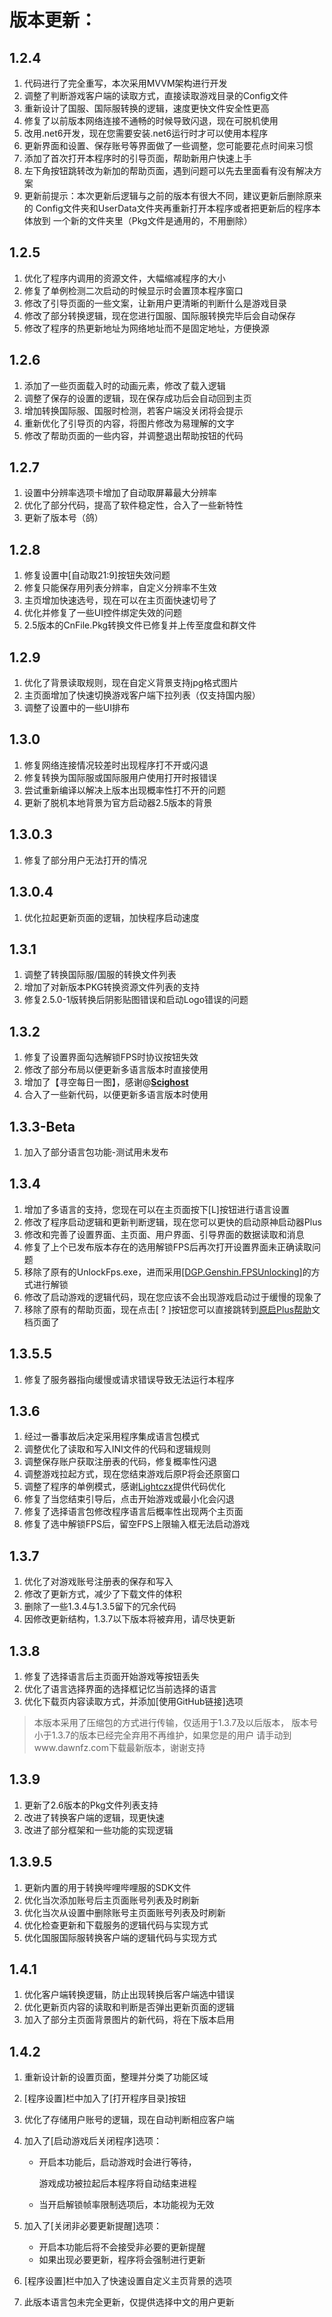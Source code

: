 # 版本更新：

## 1.2.4

1. 代码进行了完全重写，本次采用MVVM架构进行开发
2. 调整了判断游戏客户端的读取方式，直接读取游戏目录的Config文件
3. 重新设计了国服、国际服转换的逻辑，速度更快文件安全性更高
4. 修复了以前版本网络连接不通畅的时候导致闪退，现在可脱机使用
5. 改用.net6开发，现在您需要安装.net6运行时才可以使用本程序
6. 更新界面和设置、保存账号等界面做了一些调整，您可能要花点时间来习惯
7. 添加了首次打开本程序时的引导页面，帮助新用户快速上手
8. 左下角按钮跳转改为新加的帮助页面，遇到问题可以先去里面看有没有解决方案
9. 更新前提示：本次更新后逻辑与之前的版本有很大不同，建议更新后删除原来的
   Config文件夹和UserData文件夹再重新打开本程序或者把更新后的程序本体放到
   一个新的文件夹里（Pkg文件是通用的，不用删除）

## 1.2.5

1. 优化了程序内调用的资源文件，大幅缩减程序的大小
2. 修复了单例检测二次启动的时候显示时会置顶本程序窗口
3. 修改了引导页面的一些文案，让新用户更清晰的判断什么是游戏目录
4. 修改了部分转换逻辑，现在您进行国服、国际服转换完毕后会自动保存
5. 修改了程序的热更新地址为网络地址而不是固定地址，方便换源

## 1.2.6

1. 添加了一些页面载入时的动画元素，修改了载入逻辑
2. 调整了保存的设置的逻辑，现在保存成功后会自动回到主页
3. 增加转换国际服、国服时检测，若客户端没关闭将会提示
4. 重新优化了引导页的内容，将图片修改为易理解的文字
5. 修改了帮助页面的一些内容，并调整退出帮助按钮的代码

## 1.2.7

1. 设置中分辨率选项卡增加了自动取屏幕最大分辨率
1. 优化了部分代码，提高了软件稳定性，合入了一些新特性
1. 更新了版本号（鸽）

## 1.2.8
1. 修复设置中[自动取21:9]按钮失效问题
1. 修复只能保存用列表分辨率，自定义分辨率不生效
1. 主页增加快速选号，现在可以在主页面快速切号了
1. 优化并修复了一些UI控件绑定失效的问题
1. 2.5版本的CnFile.Pkg转换文件已修复并上传至度盘和群文件

## 1.2.9
1. 优化了背景读取规则，现在自定义背景支持jpg格式图片
1. 主页面增加了快速切换游戏客户端下拉列表（仅支持国内服）
1. 调整了设置中的一些UI排布 

## 1.3.0
1. 修复网络连接情况较差时出现程序打不开或闪退
1. 修复转换为国际服或国际服用户使用打开时报错误
1. 尝试重新编译以解决上版本出现概率性打不开的问题
1. 更新了脱机本地背景为官方启动器2.5版本的背景

## 1.3.0.3
1. 修复了部分用户无法打开的情况

## 1.3.0.4

1. 优化拉起更新页面的逻辑，加快程序启动速度

## 1.3.1
1. 调整了转换国际服/国服的转换文件列表
1. 增加了对新版本PKG转换资源文件列表的支持
1. 修复2.5.0-1版转换后阴影贴图错误和启动Logo错误的问题

## 1.3.2
1. 修复了设置界面勾选解锁FPS时协议按钮失效
1. 修改了部分布局以便更新多语言版本时直接使用
1. 增加了【寻空每日一图】，感谢@[**Scighost**](https://github.com/Scighost)
1. 合入了一些新代码，以便更新多语言版本时使用

## 1.3.3-Beta

1. 加入了部分语言包功能-测试用未发布

## 1.3.4

1. 增加了多语言的支持，您现在可以在主页面按下[L]按钮进行语言设置
2. 修改了程序启动逻辑和更新判断逻辑，现在您可以更快的启动原神启动器Plus
3. 修改和完善了设置界面、主页面、用户界面、引导界面的数据读取和消息
4. 修复了上个已发布版本存在的选用解锁FPS后再次打开设置界面未正确读取问题
5. 移除了原有的UnlockFps.exe，进而采用[[DGP.Genshin.FPSUnlocking]](https://github.com/DGP-Studio/DGP.Genshin.FPSUnlocking)的方式进行解锁
5. 修改了启动游戏的逻辑代码，现在您应该不会出现游戏启动过于缓慢的现象了
5. 移除了原有的帮助页面，现在点击[ ? ]按钮您可以直接跳转到[原启Plus帮助](https://www.dawnfz.com/document/)文档页面了

## 1.3.5.5

1. 修复了服务器指向缓慢或请求错误导致无法运行本程序

## 1.3.6

1. 经过一番事故后决定采用程序集成语言包模式
2. 调整优化了读取和写入INI文件的代码和逻辑规则
3. 调整保存账户获取注册表的代码，修复概率性闪退
4. 调整游戏拉起方式，现在您结束游戏后原P将会还原窗口
4. 调整了程序的单例模式，感谢[Lightczx](https://github.com/Lightczx)提供代码优化
5. 修复了当您结束引导后，点击开始游戏或最小化会闪退
6. 修复了选择语言包修改程序语言后概率性出现两个主页面
7. 修复了选中解锁FPS后，留空FPS上限输入框无法启动游戏

## 1.3.7

1. 优化了对游戏账号注册表的保存和写入
2. 修改了更新方式，减少了下载文件的体积
3. 删除了一些1.3.4与1.3.5留下的冗余代码
4. 因修改更新结构，1.3.7以下版本将被弃用，请尽快更新

## 1.3.8

1. 修复了选择语言后主页面开始游戏等按钮丢失
2. 优化了语言选择界面的选择框记忆当前选择的语言
3. 优化下载页内容读取方式，并添加[使用GitHub链接]选项


>本版本采用了压缩包的方式进行传输，仅适用于1.3.7及以后版本，
>版本号小于1.3.7的版本已经完全弃用不再维护，如果您是的用户
>请手动到www.dawnfz.com下载最新版本，谢谢支持

## 1.3.9

1. 更新了2.6版本的Pkg文件列表支持
2. 改进了转换客户端的逻辑，现更快速
3. 改进了部分框架和一些功能的实现逻辑

## 1.3.9.5

1. 更新内置的用于转换哔哩哔哩服的SDK文件
1. 优化当次添加账号后主页面账号列表及时刷新
1. 优化当次从设置中删除账号主页面账号列表及时刷新
1. 优化检查更新和下载服务的逻辑代码与实现方式
1. 优化国服国际服转换客户端的逻辑代码与实现方式

## 1.4.1

1. 优化客户端转换逻辑，防止出现转换后客户端选中错误
2. 优化更新页内容的读取和判断是否弹出更新页面的逻辑
3. 加入了部分主页面背景图片的新代码，将在下版本启用

## 1.4.2

1. 重新设计新的设置页面，整理并分类了功能区域

2. [程序设置]栏中加入了[打开程序目录]按钮

3. 优化了存储用户账号的逻辑，现在自动判断相应客户端

4. 加入了[启动游戏后关闭程序]选项：

   - 开启本功能后，启动游戏时会进行等待，

     游戏成功被拉起后本程序将自动结束进程

   - 当开启解锁帧率限制选项后，本功能视为无效

5. 加入了[关闭非必要更新提醒]选项：

   - 开启本功能后将不会接受非必要的更新提醒
   - 如果出现必要更新，程序将会强制进行更新

6. [程序设置]栏中加入了快速设置自定义主页背景的选项

7. 此版本语言包未完全更新，仅提供选择中文的用户更新